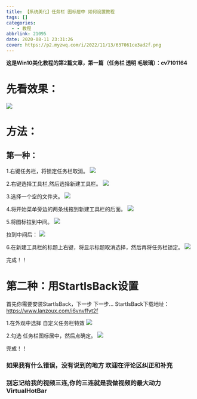 ```yaml
---
title: 【系统美化】任务栏 图标居中 如何设置教程
tags: []
categories:
  - - 教程
abbrlink: 21095
date: 2020-08-11 23:31:26
cover: https://p2.myzwq.com/i/2022/11/13/637061ce3ad2f.png
---
```


<a></a>
<!--more-->


**这是Win10美化教程的第2篇文章，第一篇（任务栏 透明 毛玻璃）：cv7101164**



# 先看效果：

![](https://i.hotpe.top/i/2022/05/01/12h0j3l-0.png)

# **方法：**

## 第一种：

1.右键任务栏，将锁定任务栏取消。
![](https://i.hotpe.top/i/2022/05/01/12h25sm-0.png) 

2.右键选择工具栏,然后选择新建工具栏。
![](https://i.hotpe.top/i/2022/05/01/12h47ji-0.png) 

3.选择一个空的文件夹。
 ![](https://i.hotpe.top/i/2022/05/01/12h5phc-0.webp) 

4.将开始菜单旁边的两条线拖到新建工具栏的后面。
 ![](https://i.hotpe.top/i/2022/05/01/12hho6c-0.webp)

5.将图标拉到中间。
![](https://i.hotpe.top/i/2022/05/01/12hien8-0.webp) 

拉到中间后：
![](https://i.hotpe.top/i/2022/05/01/12hiz7h-0.webp) 

6.在新建工具栏的标题上右键，将显示标题取消选择，然后再将任务栏锁定。
 ![](https://i.hotpe.top/i/2022/05/01/12hk451-0.webp)

完成！！

# 第二种：用StartIsBack设置

首先你需要安装StartIsBack，下一步 下一步...
 StartIsBack下载地址：https://www.lanzoux.com/i6vnvffyt2f 

1.在外观中选择 自定义任务栏特效 
![](https://i.hotpe.top/i/2022/05/01/12hlthi-0.webp) 

2.勾选 任务栏图标居中，然后点确定。
 ![](https://i.hotpe.top/i/2022/05/01/12hmhkv-0.webp)

 完成！！  

### 如果我有什么错误，没有说到的地方 欢迎在评论区纠正和补充

### **别忘记给我的视频三连,你的三连就是我做视频的最大动力 VirtualHotBar**